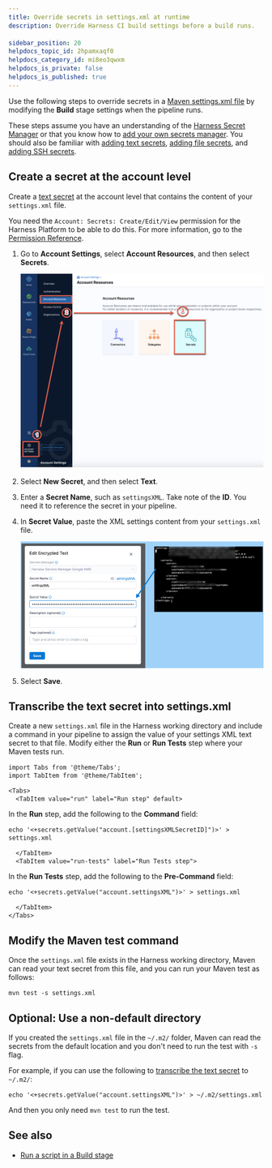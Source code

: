 ```yaml
---
title: Override secrets in settings.xml at runtime
description: Override Harness CI build settings before a build runs.

sidebar_position: 20
helpdocs_topic_id: 2hpamxaqf0
helpdocs_category_id: mi8eo3qwxm
helpdocs_is_private: false
helpdocs_is_published: true
---
```


Use the following steps to override secrets in a [Maven settings.xml file](https://maven.apache.org/settings.html) by modifying the **Build** stage settings when the pipeline runs.

These steps assume you have an understanding of the [Harness Secret Manager](/docs/platform/Security/harness-secret-manager-overview) or that you know how to [add your own secrets manager](/docs/platform/Security/add-secrets-manager). You should also be familiar with [adding text secrets](/docs/platform/Security/add-use-text-secrets), [adding file secrets](/docs/platform/Security/add-file-secrets), and [adding SSH secrets](/docs/platform/Security/add-use-ssh-secrets).

## Create a secret at the account level

Create a [text secret](/docs/platform/Security/add-use-text-secrets) at the account level that contains the content of your `settings.xml` file.

You need the `Account: Secrets: Create/Edit/View` permission for the Harness Platform to be able to do this. For more information, go to the [Permission Reference](/docs/platform/Role-Based-Access-Control/ref-access-management/permissions-reference).

1. Go to **Account Settings**, select **Account Resources**, and then select **Secrets**.

   ![](./static/modify-and-override-build-settings-before-a-build-08.png)

2. Select **New Secret**, and then select **Text**.
1. Enter a **Secret Name**, such as `settingsXML`. Take note of the **ID**. You need it to reference the secret in your pipeline.
4. In **Secret Value**, paste the XML settings content from your `settings.xml` file.

   ![](./static/modify-and-override-build-settings-before-a-build-09.png)

5. Select **Save**.

## Transcribe the text secret into settings.xml

Create a new `settings.xml` file in the Harness working directory and include a command in your pipeline to assign the value of your settings XML text secret to that file. Modify either the **Run** or **Run Tests** step where your Maven tests run.

```mdx-code-block
import Tabs from '@theme/Tabs';
import TabItem from '@theme/TabItem';
```
```mdx-code-block
<Tabs>
  <TabItem value="run" label="Run step" default>
```

In the **Run** step, add the following to the **Command** field:

```
echo '<+secrets.getValue("account.[settingsXMLSecretID]")>' > settings.xml
```

```mdx-code-block
  </TabItem>
  <TabItem value="run-tests" label="Run Tests step">
```

In the **Run Tests** step, add the following to the **Pre-Command** field:

 ```
 echo '<+secrets.getValue("account.settingsXML")>' > settings.xml
 ```

```mdx-code-block
  </TabItem>
</Tabs>
```

## Modify the Maven test command

Once the `settings.xml` file exists in the Harness working directory, Maven can read your text secret from this file, and you can run your Maven test as follows:

```
mvn test -s settings.xml
```

## Optional: Use a non-default directory

If you created the `settings.xml` file in the `~/.m2/` folder, Maven can read the secrets from the default location and you don't need to run the test with `-s` flag.

For example, if you can use the following to [transcribe the text secret](#transcribe-the-text-secret-into-settingsxml) to `~/.m2/`:

```
echo '<+secrets.getValue("account.settingsXML")>' > ~/.m2/settings.xml
```

And then you only need `mvn test` to run the test.

## See also

* [Run a script in a Build stage](./run-a-script-in-a-ci-stage.md)
